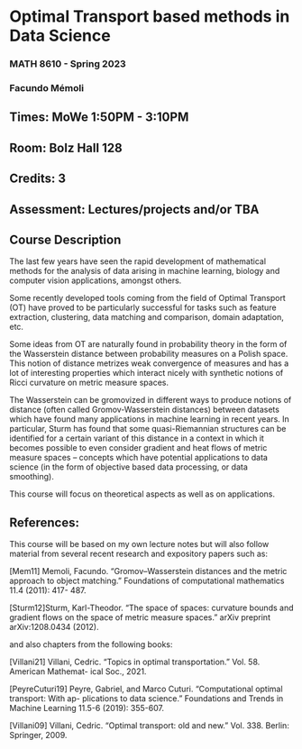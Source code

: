 
#  Optimal Transport based methods in Data Science
### MATH 8610 - Spring 2023

### Facundo Mémoli 

## Times: MoWe 1:50PM - 3:10PM 
## Room: Bolz Hall 128
## Credits: 3
## Assessment: Lectures/projects and/or TBA

## Course Description

The last few years have seen the rapid development of mathematical methods for the analysis of data arising in machine learning, biology and computer vision applications, amongst others.

Some recently developed tools coming from the field of Optimal Transport (OT) have proved to be particularly successful for tasks such as feature extraction, clustering, data matching and comparison, domain adaptation, etc.

Some ideas from OT are naturally found in probability theory in the form of the Wasserstein distance between probability measures on a Polish space. This notion of distance metrizes weak convergence of measures and has a lot of interesting properties which interact nicely with synthetic notions of Ricci curvature on metric measure spaces.

The Wasserstein can be gromovized in different ways to produce notions of distance (often called Gromov-Wasserstein distances) between datasets which have found many applications in machine learning in recent years. In particular, Sturm has found that some quasi-Riemannian structures can be identified for a certain variant of this distance in a context in which it becomes possible to even consider gradient and heat flows of metric measure spaces – concepts which have potential applications to data science (in the form of objective based data processing, or data smoothing).

This course will focus on theoretical aspects as well as on applications.

## References: 
This course will be based on my own lecture notes but will also follow material from several recent research and expository papers such as:

[Mem11] Memoli, Facundo. “Gromov–Wasserstein distances and the metric approach to object matching.” Foundations of computational mathematics 11.4 (2011): 417- 487.

[Sturm12]Sturm, Karl-Theodor. “The space of spaces: curvature bounds and gradient flows on the space of metric measure spaces.” arXiv preprint arXiv:1208.0434 (2012).

and also chapters from the following books:

[Villani21] Villani, Cedric. “Topics in optimal transportation.” Vol. 58. American Mathemat- ical Soc., 2021.

[PeyreCuturi19] Peyre, Gabriel, and Marco Cuturi. “Computational optimal transport: With ap- plications to data science.” Foundations and Trends in Machine Learning 11.5-6 (2019): 355-607.

[Villani09] Villani, Cedric. “Optimal transport: old and new.” Vol. 338. Berlin: Springer, 2009. 
